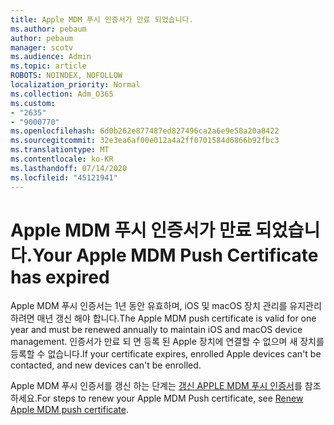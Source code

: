 ```yaml
---
title: Apple MDM 푸시 인증서가 만료 되었습니다.
ms.author: pebaum
author: pebaum
manager: scotv
ms.audience: Admin
ms.topic: article
ROBOTS: NOINDEX, NOFOLLOW
localization_priority: Normal
ms.collection: Adm_O365
ms.custom:
- "2635"
- "9000770"
ms.openlocfilehash: 6d0b262e877487ed827496ca2a6e9e58a20a8422
ms.sourcegitcommit: 32e3ea6af00e012a4a2ff0701584d6866b92fbc3
ms.translationtype: MT
ms.contentlocale: ko-KR
ms.lasthandoff: 07/14/2020
ms.locfileid: "45121941"
---
```

# <a name="your-apple-mdm-push-certificate-has-expired"></a><span data-ttu-id="5ef52-102">Apple MDM 푸시 인증서가 만료 되었습니다.</span><span class="sxs-lookup"><span data-stu-id="5ef52-102">Your Apple MDM Push Certificate has expired</span></span>

<span data-ttu-id="5ef52-103">Apple MDM 푸시 인증서는 1년 동안 유효하며, iOS 및 macOS 장치 관리를 유지관리하려면 매년 갱신 해야 합니다.</span><span class="sxs-lookup"><span data-stu-id="5ef52-103">The Apple MDM push certificate is valid for one year and must be renewed annually to maintain iOS and macOS device management.</span></span> <span data-ttu-id="5ef52-104">인증서가 만료 되 면 등록 된 Apple 장치에 연결할 수 없으며 새 장치를 등록할 수 없습니다.</span><span class="sxs-lookup"><span data-stu-id="5ef52-104">If your certificate expires, enrolled Apple devices can't be contacted, and new devices can't be enrolled.</span></span>

<span data-ttu-id="5ef52-105">Apple MDM 푸시 인증서를 갱신 하는 단계는 [갱신 APPLE MDM 푸시 인증서](https://docs.microsoft.com/intune/apple-mdm-push-certificate-get#renew-apple-mdm-push-certificate)를 참조 하세요.</span><span class="sxs-lookup"><span data-stu-id="5ef52-105">For steps to renew your Apple MDM Push certificate, see [Renew Apple MDM push certificate](https://docs.microsoft.com/intune/apple-mdm-push-certificate-get#renew-apple-mdm-push-certificate).</span></span>